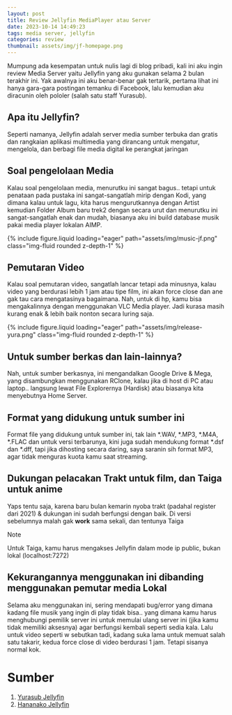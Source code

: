 ```yaml
---
layout: post
title: Review Jellyfin MediaPlayer atau Server
date: 2023-10-14 14:49:23
tags: media server, jellyfin
categories: review
thumbnail: assets/img/jf-homepage.png
---
```


Mumpung ada kesempatan untuk nulis lagi di blog pribadi, kali ini aku ingin review Media Server yaitu Jellyfin yang aku gunakan selama 2 bulan terakhir ini. Yak awalnya ini aku benar-benar gak tertarik, pertama lihat ini hanya gara-gara postingan temanku di Facebook, lalu kemudian aku diracunin oleh pololer (salah satu staff Yurasub).

## Apa itu Jellyfin?
Seperti namanya, Jellyfin adalah server media sumber terbuka dan gratis dan rangkaian aplikasi multimedia yang dirancang untuk mengatur, mengelola, dan berbagi file media digital ke perangkat jaringan

## Soal pengelolaan Media
Kalau soal pengelolaan media, menurutku ini sangat bagus.. tetapi untuk penataan pada pustaka ini sangat-sangatlah mirip dengan Kodi, yang dimana kalau untuk lagu, kita harus mengurutkannya dengan Artist kemudian Folder Album baru trek2 dengan secara urut dan menurutku ini sangat-sangatlah enak dan mudah, biasanya aku ini build database musik pakai media player lokalan AIMP.

<div class="row mt-3">
    <div class="col-sm mt-3 mt-md-0">
        {% include figure.liquid loading="eager" path="assets/img/music-jf.png" class="img-fluid rounded z-depth-1" %}
    </div>
</div>

## Pemutaran Video
Kalau soal pemutaran video, sangatlah lancar tetapi ada minusnya, kalau video yang berdurasi lebih 1 jam atau tipe film, ini akan force close dan ane gak tau cara mengatasinya bagaimana. Nah, untuk di hp, kamu bisa mengakalinnya dengan menggunakan VLC Media player. Jadi kurasa masih kurang enak & lebih baik nonton secara luring saja.

<div class="row mt-3">
    <div class="col-sm mt-3 mt-md-0">
        {% include figure.liquid loading="eager" path="assets/img/release-yura.png" class="img-fluid rounded z-depth-1" %}
    </div>
</div>

## Untuk sumber berkas dan lain-lainnya?
Nah, untuk sumber berkasnya, ini mengandalkan Google Drive & Mega, yang disambungkan menggunakan RClone, kalau jika di host di PC atau laptop.. langsung lewat File Explorernya (Hardisk) atau biasanya kita menyebutnya Home Server.

## Format yang didukung untuk sumber ini
Format file yang didukung untuk sumber ini, tak lain *.WAV, *.MP3, *.M4A, *.FLAC dan untuk versi terbarunya, kini juga sudah mendukung format *.dsf dan *.dff, tapi jika dihosting secara daring, saya saranin sih format MP3, agar tidak menguras kuota kamu saat streaming.

## Dukungan pelacakan Trakt untuk film, dan Taiga untuk anime
Yaps tentu saja, karena baru bulan kemarin nyoba trakt (padahal register dari 2021) & dukungan ini sudah berfungsi dengan baik. Di versi sebelumnya malah gak **work** sama sekali, dan tentunya Taiga

> [!NOTE]
> Untuk Taiga, kamu harus mengakses Jellyfin dalam mode ip public, bukan lokal (localhost:7272)

## Kekurangannya menggunakan ini dibanding menggunakan pemutar media Lokal
Selama aku menggunakan ini, sering mendapati bug/error yang dimana kadang file musik yang ingin di play tidak bisa.. yang dimana kamu harus menghubungi pemilik server ini untuk memulai ulang server ini (jika kamu tidak memiliki aksesnya) agar berfungsi kembali seperti sedia kala. Lalu untuk video seperti w sebutkan tadi, kadang suka lama untuk memuat salah satu takarir, kedua force close di video berdurasi 1 jam. Tetapi sisanya normal kok.

# Sumber #
1. [Yurasub Jellyfin](https://we.yurasu.xyz/jellyfin)
2. [Hananako Jellyfin](https://jellyfin.hananako.xyz/)

